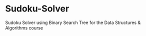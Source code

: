 # Sudoku-Solver
Sudoku Solver using Binary Search Tree for the Data Structures &amp; Algorithms course
